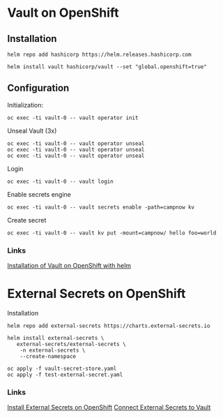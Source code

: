 # Vault on OpenShift

## Installation

```
helm repo add hashicorp https://helm.releases.hashicorp.com

helm install vault hashicorp/vault --set "global.openshift=true"
```

## Configuration

Initialization: 

```
oc exec -ti vault-0 -- vault operator init
```

Unseal Vault (3x)

```
oc exec -ti vault-0 -- vault operator unseal
oc exec -ti vault-0 -- vault operator unseal
oc exec -ti vault-0 -- vault operator unseal
```

Login 

```
oc exec -ti vault-0 -- vault login
```

Enable secrets engine

```
oc exec -ti vault-0 -- vault secrets enable -path=campnow kv
```

Create secret

```
oc exec -ti vault-0 -- vault kv put -mount=campnow/ hello foo=world
```

### Links

[Installation of Vault on OpenShift with helm](https://developer.hashicorp.com/vault/docs/platform/k8s/helm/openshift)

# External Secrets on OpenShift

Installation

```
helm repo add external-secrets https://charts.external-secrets.io

helm install external-secrets \
   external-secrets/external-secrets \
    -n external-secrets \
    --create-namespace
```


```
oc apply -f vault-secret-store.yaml
oc apply -f test-external-secret.yaml
```

### Links

[Install External Secrets on OpenShift](https://github.com/external-secrets/external-secrets)
[Connect External Secrets to Vault](https://external-secrets.io/latest/provider/hashicorp-vault/)